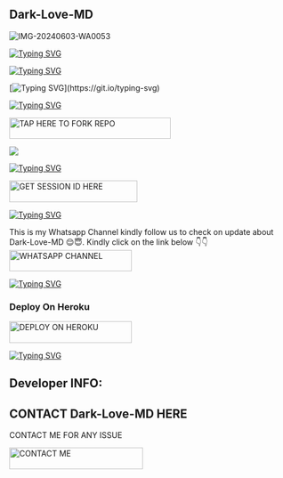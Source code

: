  ## Dark-Love-MD
 ![IMG-20240603-WA0053](https://github.com/ayodejibot/Dark-Love-MD/assets/168199873/1cae36e0-13ce-48f8-89e4-55e2c0a9b2e0)





[![Typing SVG](https://readme-typing-svg.herokuapp.com?font=Rockstar-ExtraBold&size=30&pause=1000&color=0000FF&center=true&vCenter=true&width=815&height=60&lines=Dark-Love-MD+𝑽1+𝑪𝑹𝑬𝑨𝑻𝑬𝑫+𝑩𝒀+AY+TECH)](https://git.io/typing-svg) 










[![Typing SVG](https://readme-typing-svg.herokuapp.com?font=Rockstar-ExtraBold&size=30&pause=1000&color=0000FF&center=true&vCenter=true&width=815&height=60&lines=𝐓𝐇𝐄+𝐁𝐄𝐒𝐓+𝐅𝐑𝐎𝐌+Dark-Love-MD)](https://git.io/typing-svg)





[![Typing SVG](https://readme-typing-svg.herokuapp.com?font=Rockstar-ExtraBold&color=F33A6A&lines=𝗖𝗢𝗗𝗘+𝗕𝗬+Dark-Love-MD+Enjoy!!!)](https://git.io/typing-svg)









  
[![Typing SVG](https://readme-typing-svg.herokuapp.com?font=Rockstar-ExtraBold&color=blue&lines=𝗙𝗢𝗥𝗞+𝗔𝗡𝗗+𝗦𝗧𝗔𝗥+𝗥𝗘𝗣𝗢)](https://git.io/typing-svg)
 

  
   
   <a href="https://github.com/ayodejibot/Dark-Love-MD/fork"><img title="TAP HERE TO FORK REPO" src="https://img.shields.io/badge/TAP HERE TO FORK REPO-h?color=black&style=for-the-badge&logo=github" width="290" height="38.45"/></a></p>


<a><img src='https://i.imgur.com/LyHic3i.gif'/></a>

 
 
[![Typing SVG](https://readme-typing-svg.herokuapp.com?font=Rockstar-ExtraBold&color=blue&lines=𝗦𝗘𝗦𝗦𝗜𝗢𝗡+𝗜𝗗+𝗦𝗜𝗧𝗘+𝗜𝗦+𝗛𝗘𝗥𝗘)](https://git.io/typing-svg)
 


  <a href="https://joetech1-b296fdeab001.herokuapp.com/pair"><img title="GET SESSION ID HERE" src="https://img.shields.io/badge/GET SESSION ID HERE-h?color=blue&style=for-the-badge&logo=audi" width="230" height="38.45"/></a></p>

  


[![Typing SVG](https://readme-typing-svg.herokuapp.com?font=Rockstar-ExtraBold&color=blue&lines=WHATSAPP+CHANNEL)](https://git.io/typing-svg)
<p>This is my Whatsapp Channel kindly follow us to check on update about Dark-Love-MD 😌😇. Kindly click on the link below 👇👇
 <a href="https://whatsapp.com/channel/0029VaiBr1WDzgTAYG2f6V37"><img title="WHATSAPP CHANNEL" src="https://img.shields.io/badge/WHATSAPP CHANNEL-w?color=purple&style=for-the-badge&logo=Whatsapp" width="220" height="38.45"/></a></p>

  
[![Typing SVG](https://readme-typing-svg.herokuapp.com?font=Rockstar-ExtraBold&color=blue&lines=𝐃𝐄𝐏𝐋𝐎𝐘+𝐎𝐍+𝐇𝐄𝐑𝐎𝐊𝐔)](https://git.io/typing-svg)


 
 






 
### Deploy On Heroku

 <a href="https://dashboard.heroku.com/new?template=https://github.com/ayodejibot/Dark-Love-MD/"><img title="DEPLOY ON HEROKU" src="https://img.shields.io/badge/DEPLOY ON HEROKU-h?color=purple&style=for-the-badge&logo=heroku" width="220" height="38.45"/></a></p>

 
[![Typing SVG](https://readme-typing-svg.herokuapp.com?font=Rockstar-ExtraBold&color=blue&lines=■+■+■+■+■+100%+𝗦𝗔𝗙𝗘+𝗢𝗡+𝗛𝗘𝗥𝗢𝗞𝗨)](https://git.io/typing-svg)
 








## Developer INFO:

## CONTACT Dark-Love-MD HERE
  CONTACT ME FOR ANY ISSUE

   <a href="https://t.me//darklovemd"><img title="CONTACT ME" src="https://img.shields.io/badge/CONTACT ME-h?color=blue&style=for-the-badge&logo=luis" width="240" height="38.45"/></a></p>


